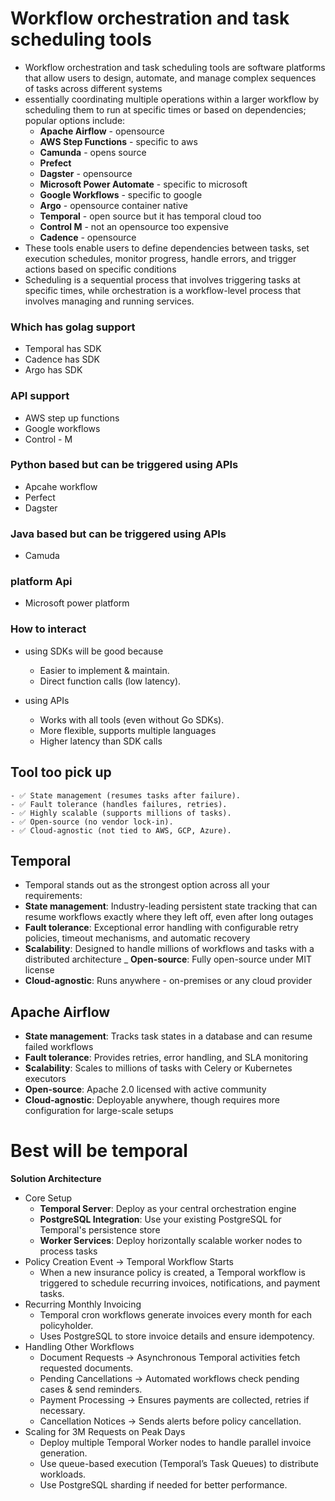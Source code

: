 # Workflow orchestration and task scheduling tools
- Workflow orchestration and task scheduling tools are software platforms that allow users to design, automate, and manage complex sequences of tasks across different systems
- essentially coordinating multiple operations within a larger workflow by scheduling them to run at specific times or based on dependencies; popular options include: 
    - **Apache Airflow** - opensource
    - **AWS Step Functions** - specific to aws
    - **Camunda** - opens source
    - **Prefect**
    - **Dagster** - opensource
    - **Microsoft Power Automate** - specific to microsoft
    - **Google Workflows** - specific to google
    - **Argo** - opensource container native
    - **Temporal** - open source but it has temporal cloud too
    - **Control M** - not an opensource too expensive
    - **Cadence** - opensource
- These tools enable users to define dependencies between tasks, set execution schedules, monitor progress, handle errors, and trigger actions based on specific conditions
- Scheduling is a sequential process that involves triggering tasks at specific times, while orchestration is a workflow-level process that involves managing and running services.


### Which has golag support
- Temporal has SDK
- Cadence has SDK
- Argo has SDK

### API support
- AWS step up functions
- Google workflows
- Control - M

### Python based but can be triggered using APIs
- Apcahe workflow
- Perfect
- Dagster

### Java based but can be triggered using APIs
- Camuda

### platform Api
- Microsoft power platform


### How to interact
- using SDKs will be good because
    - Easier to implement & maintain.
    - Direct function calls (low latency).

- using APIs
    - Works with all tools (even without Go SDKs).
    - More flexible, supports multiple languages
    - Higher latency than SDK calls

## Tool too pick up
    - ✅ State management (resumes tasks after failure).
    - ✅ Fault tolerance (handles failures, retries).
    - ✅ Highly scalable (supports millions of tasks).
    - ✅ Open-source (no vendor lock-in).
    - ✅ Cloud-agnostic (not tied to AWS, GCP, Azure).

## **Temporal**
- Temporal stands out as the strongest option across all your requirements:
- **State management**: Industry-leading persistent state tracking that can resume workflows exactly where they left off, even after long outages
- **Fault tolerance**: Exceptional error handling with configurable retry policies, timeout mechanisms, and automatic recovery
- **Scalability**: Designed to handle millions of workflows and tasks with a distributed architecture
_ **Open-source**: Fully open-source under MIT license
- **Cloud-agnostic**: Runs anywhere - on-premises or any cloud provider

## **Apache Airflow**
- **State management**: Tracks task states in a database and can resume failed workflows
- **Fault tolerance**: Provides retries, error handling, and SLA monitoring
- **Scalability**: Scales to millions of tasks with Celery or Kubernetes executors
- **Open-source**: Apache 2.0 licensed with active community
- **Cloud-agnostic**: Deployable anywhere, though requires more configuration for large-scale setups

# Best will be temporal
**Solution Architecture**
- Core Setup
    - **Temporal Server**: Deploy as your central orchestration engine
    - **PostgreSQL Integration**: Use your existing PostgreSQL for Temporal's persistence store
    - **Worker Services**: Deploy horizontally scalable worker nodes to process tasks
- Policy Creation Event → Temporal Workflow Starts
    - When a new insurance policy is created, a Temporal workflow is triggered to schedule recurring invoices, notifications, and payment tasks.
- Recurring Monthly Invoicing
    - Temporal cron workflows generate invoices every month for each policyholder.
    - Uses PostgreSQL to store invoice details and ensure idempotency.
- Handling Other Workflows
    - Document Requests → Asynchronous Temporal activities fetch requested documents.
    - Pending Cancellations → Automated workflows check pending cases & send reminders.
    - Payment Processing → Ensures payments are collected, retries if necessary.
    - Cancellation Notices → Sends alerts before policy cancellation.
- Scaling for 3M Requests on Peak Days
    - Deploy multiple Temporal Worker nodes to handle parallel invoice generation.
    - Use queue-based execution (Temporal’s Task Queues) to distribute workloads.
    - Use PostgreSQL sharding if needed for better performance.

